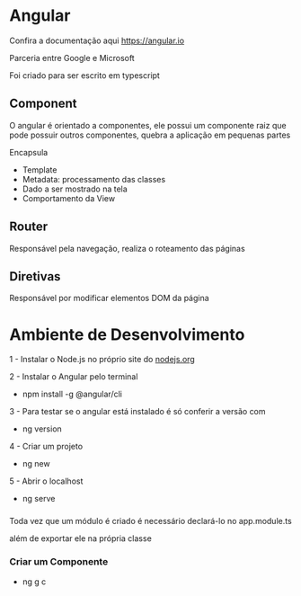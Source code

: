 # Angular
Confira a documentação aqui
https://angular.io

Parceria entre Google e Microsoft 

Foi criado para ser escrito em typescript

## Component

O angular é orientado a componentes, ele possui um componente raiz que pode possuir outros componentes, quebra a aplicação em pequenas partes

Encapsula

- Template
- Metadata: processamento das classes
- Dado a ser mostrado na tela
- Comportamento da View

## Router

Responsável pela navegação, realiza o roteamento das páginas

## Diretivas

Responsável por modificar elementos DOM da página

# Ambiente de Desenvolvimento

1 - Instalar o Node.js no próprio site do [nodejs.org](http://nodejs.org) 

2 - Instalar o Angular pelo terminal 

- npm install -g @angular/cli

3 - Para testar se o angular está instalado é só conferir a versão com 

- ng version

4 - Criar um projeto 

- ng new

5 - Abrir o localhost

- ng serve

### 

Toda vez que um módulo é criado é necessário declará-lo no app.module.ts

além de exportar ele na própria classe

### Criar um Componente

- ng g c
